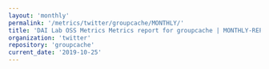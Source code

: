 ```yaml
---
layout: 'monthly'
permalink: '/metrics/twitter/groupcache/MONTHLY/'
title: 'DAI Lab OSS Metrics Metrics report for groupcache | MONTHLY-REPORT-2019-10-25'
organization: 'twitter'
repository: 'groupcache'
current_date: '2019-10-25'
---
```

